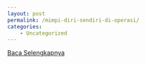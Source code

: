 ```yaml
---
layout: post
permalink: /mimpi-diri-sendiri-di-operasi/
categories:
    - Uncategorized
---
```


[Baca Selengkapnya](/05)